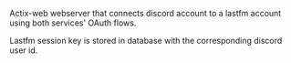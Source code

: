 Actix-web webserver that connects discord account to a lastfm account using both services' OAuth flows.

Lastfm session key is stored in database with the corresponding discord user id.